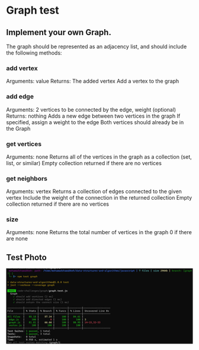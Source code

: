 # Graph test


## Implement your own Graph.
 The graph should be represented as an adjacency list, and should include the following methods:

### add vertex
Arguments: value
Returns: The added vertex
Add a vertex to the graph
### add edge
Arguments: 2 vertices to be connected by the edge, weight (optional)
Returns: nothing
Adds a new edge between two vertices in the graph
If specified, assign a weight to the edge
Both vertices should already be in the Graph
### get vertices
Arguments: none
Returns all of the vertices in the graph as a collection (set, list, or similar)
Empty collection returned if there are no vertices
### get neighbors
Arguments: vertex
Returns a collection of edges connected to the given vertex
Include the weight of the connection in the returned collection
Empty collection returned if there are no vertices
### size
Arguments: none
Returns the total number of vertices in the graph
0 if there are none

## Test Photo
![](./code35graphtest.jpg)